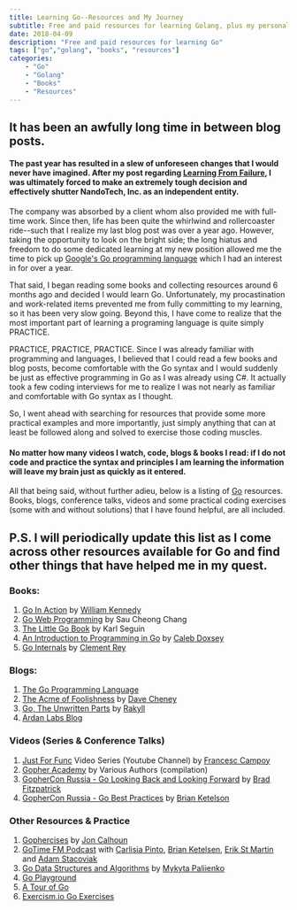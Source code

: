 ```yaml
---
title: Learning Go--Resources and My Journey
subtitle: Free and paid resources for learning Golang, plus my personal experience learning.
date: 2018-04-09
description: "Free and paid resources for learning Go"
tags: ["go","golang", "books", "resources"]
categories:
    - "Go"
    - "Golang"
    - "Books"
    - "Resources"
---
```


## It has been an awfully long time in between blog posts.

#### The past year has resulted in a slew of unforeseen changes that I would never have imagined. After my post regarding [Learning From Failure](/post/2017-02-23-learning-from-failure/), I was ultimately forced to make an extremely tough decision and effectively shutter NandoTech, Inc. as an independent entity.

The company was absorbed by a client whom also provided me with full-time work. Since then, life has been quite the whirlwind and rollercoaster ride--such that I realize my last blog post was over a year ago.  However, taking the opportunity to look on the bright side; the long hiatus and freedom to do some dedicated learning at my new position allowed me the time to pick up [Google's Go programming language](https://www.golang.org) which I had an interest in for over a year.

That said, I began reading some books and collecting resources around 6 months ago and decided I would learn Go. Unfortunately, my procastination and work-related items prevented me from fully committing to my learning, so it has been very slow going. Beyond this, I have come to realize that the most important part of learning a programing language is quite simply PRACTICE.

PRACTICE, PRACTICE, PRACTICE.  Since I was already familiar with programming and languages, I believed that I could read a few books and blog posts, become comfortable with the Go syntax and I would suddenly be just as effective programming in Go as I was already using C#.  It actually took a few coding interviews for me to realize I was not nearly as familiar and comfortable with Go syntax as I thought.

So, I went ahead with searching for resources that provide some more practical examples and more importantly, just simply anything that can at least be followed along and solved to exercise those coding muscles. 

#### No matter how many videos I watch, code, blogs & books I read: if I do not code and practice the syntax and principles I am learning the information will leave my brain just as quickly as it entered.

All that being said, without further adieu, below is a listing of [Go](https://golang.org) resources.  Books, blogs, conference talks, videos and some practical coding exercises (some with and without solutions) that I have found helpful, are all included.

## P.S. I will periodically update this list as I come across other resources available for Go and find other things that have helped me in my quest.

### Books:

1. [Go In Action](https://amzn.to/2H79KGp) by [William Kennedy](https://twitter.com/wkennedy)
2. [Go Web Programming](https://amzn.to/2JyzREG) by Sau Cheong Chang
3. [The Little Go Book](https://amzn.to/2JyzREG) by Karl Seguin
4. [An Introduction to Programming in Go](https://www.golang-book.com/books/intro) by [Caleb Doxsey](https://github.com/calebdoxsey)
5. [Go Internals](https://github.com/teh-cmc/go-internals) by [Clement Rey](https://github.com/teh-cmc)

### Blogs:

1. [The Go Programming Language](https://blog.golang.org/) 
2. [The Acme of Foolishness](https://dave.cheney.net) by [Dave Cheney](https://twitter.com/davecheney)
3. [Go, The Unwritten Parts](https://rakyll.org/) by [Rakyll](https://twitter.com/rakyll)
4. [Ardan Labs Blog](https://www.ardanlabs.com/blog/)

### Videos (Series & Conference Talks)

1. [Just For Func](https://youtube.com/justforfunc) Video Series (Youtube Channel) by [Francesc Campoy](https://twitter.com/francsec)
2. [Gopher Academy](https://www.youtube.com/channel/UCx9QVEApa5BKLw9r8cnOFEA) by Various Authors (compilation)
3. [GopherCon Russia - Go Looking Back and Looking Forward](https://www.youtube.com/watch?v=ZCB-g2B4Y5A) by [Brad Fitzpatrick](https://twitter.com/bradfitz)
4. [GopherCon Russia - Go Best Practices](https://www.youtube.com/watch?v=MzTcsI6tn-0) by [Brian Ketelson](https://twitter.com/bketelsen)

### Other Resources & Practice

1. [Gophercises](https://gophercises.com) by [Jon Calhoun](https://twitter.com/@joncalhoun)
2. [GoTime FM Podcast](https://gotime.fm) with [Carlisia Pinto](https://twitter.com/carlisia), [Brian Ketelsen](https://twitter.com/bketelsen), [Erik St Martin](https://twitter.com/erikstmartin) and [Adam Stacoviak](https://twitter.com/adamstac)
3. [Go Data Structures and Algorithms](https://github.com/floyernick/Data-Structures-and-Algorithms) by [Mykyta Paliienko](https://github.com/floyernick)
4. [Go Playground](https://play.golang.org/)
5. [A Tour of Go](https://tour.golang.org/welcome/1)
6. [Exercism.io Go Exercises](http://exercism.io/languages/go/exercises)
